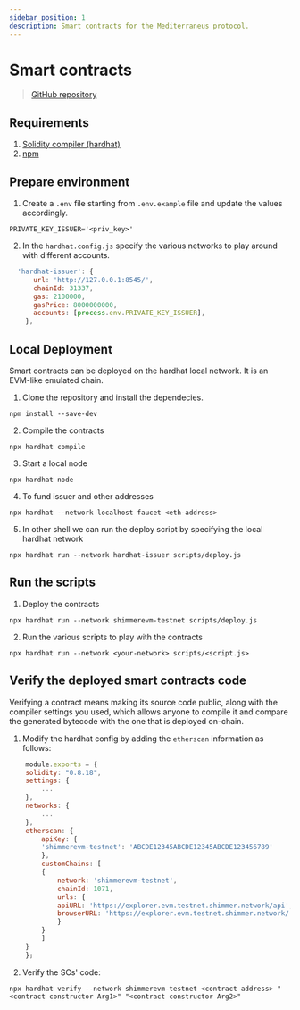 ```yaml
---
sidebar_position: 1
description: Smart contracts for the Mediterraneus protocol.
---
```


# Smart contracts 
> [GitHub repository](https://github.com/Cybersecurity-LINKS/mediterraneus-smart-contracts)

## Requirements
1. [Solidity compiler (hardhat)](https://hardhat.org/)
2. [npm](https://docs.npmjs.com/downloading-and-installing-node-js-and-npm) 

## Prepare environment

1. Create a `.env` file starting from `.env.example` file and update the values accordingly.
 
```editorconfig
PRIVATE_KEY_ISSUER='<priv_key>'
```

2. In the `hardhat.config.js` specify the various networks to play around with different accounts. 

```js
  'hardhat-issuer': {
      url: 'http://127.0.0.1:8545/',
      chainId: 31337,
      gas: 2100000, 
      gasPrice: 8000000000,
      accounts: [process.env.PRIVATE_KEY_ISSUER],
    },
```

## Local Deployment
Smart contracts can be deployed on the hardhat local network. It is an EVM-like emulated chain.

1. Clone the repository and install the dependecies. 
```shell
npm install --save-dev
```

2. Compile the contracts
```shell
npx hardhat compile
```

3. Start a local node
```shell
npx hardhat node
```

4. To fund issuer and other addresses
```shell
npx hardhat --network localhost faucet <eth-address>
```

5. In other shell we can run the deploy script by specifying the local hardhat network
```shell
npx hardhat run --network hardhat-issuer scripts/deploy.js
```


## Run the scripts

1. Deploy the contracts
```shell
npx hardhat run --network shimmerevm-testnet scripts/deploy.js
```

2. Run the various scripts to play with the contracts
```shell
npx hardhat run --network <your-network> scripts/<script.js>
```

## Verify the deployed smart contracts code
Verifying a contract means making its source code public, along with the compiler settings you used, which 
allows anyone to compile it and compare the generated bytecode with the one that is deployed on-chain.

1. Modify the hardhat config by adding the `etherscan` information as follows:
```js
    module.exports = {
    solidity: "0.8.18",
    settings: {
        ...
    },
    networks: {
        ...
    },
    etherscan: {
        apiKey: {
        'shimmerevm-testnet': 'ABCDE12345ABCDE12345ABCDE123456789' 
        },
        customChains: [
        {
            network: 'shimmerevm-testnet',
            chainId: 1071,
            urls: {
            apiURL: 'https://explorer.evm.testnet.shimmer.network/api',
            browserURL: 'https://explorer.evm.testnet.shimmer.network/'
            }
        }
        ]
    }
    };
```

2. Verify the SCs' code:
```shell
npx hardhat verify --network shimmerevm-testnet <contract address> "<contract constructor Arg1>" "<contract constructor Arg2>"
```

<!-- ## Smart Contracts literature used for developement
1. Writing Upgradeable SCs
```
    https://docs.openzeppelin.com/upgrades-plugins/1.x/writing-upgradeable
    https://docs.openzeppelin.com/contracts/4.x/upgradeable
    
    Proxy Smart Contracts
        https://docs.openzeppelin.com/contracts/4.x/api/proxy
```

2. Support for EIP-2612 
``` 
    https://eips.ethereum.org/EIPS/eip-2612
    https://soliditydeveloper.com/erc20-permit
```

3. Timestamp manipulation (the 15 seconds rule)
```
https://consensys.github.io/smart-contract-best-practices/development-recommendations/solidity-specific/timestamp-dependence/
``` -->